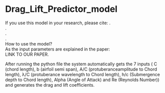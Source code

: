 # Drag_Lift_Predictor_model
If you use this model in your research, please cite: 
.  
.  
.  
.  
How to use the model?  
As the input parameters are explained in the paper:  
LINK TO OUR PAPER. 

After running the python file the system automatically gets the 7 inputs ( C (chord length), b (airfoil semi span), A/C (protuberanceamplitude to Chord length), λ/C (protuberance wavelength to Chord length), h/c (Submergence depth to Chord length), Alpha (Angle of Attack) and Re (Reynolds Number)) and generates the drag and lift coefficients.

